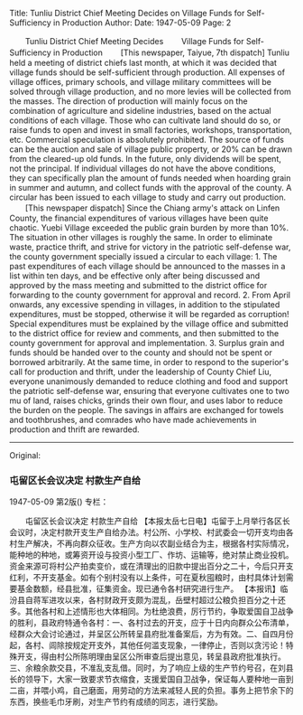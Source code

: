 Title: Tunliu District Chief Meeting Decides on Village Funds for Self-Sufficiency in Production
Author:
Date: 1947-05-09
Page: 2

　　Tunliu District Chief Meeting Decides
　　Village Funds for Self-Sufficiency in Production
　　[This newspaper, Taiyue, 7th dispatch] Tunliu held a meeting of district chiefs last month, at which it was decided that village funds should be self-sufficient through production. All expenses of village offices, primary schools, and village military committees will be solved through village production, and no more levies will be collected from the masses. The direction of production will mainly focus on the combination of agriculture and sideline industries, based on the actual conditions of each village. Those who can cultivate land should do so, or raise funds to open and invest in small factories, workshops, transportation, etc. Commercial speculation is absolutely prohibited. The source of funds can be the auction and sale of village public property, or 20% can be drawn from the cleared-up old funds. In the future, only dividends will be spent, not the principal. If individual villages do not have the above conditions, they can specifically plan the amount of funds needed when hoarding grain in summer and autumn, and collect funds with the approval of the county. A circular has been issued to each village to study and carry out production.
　　[This newspaper dispatch] Since the Chiang army's attack on Linfen County, the financial expenditures of various villages have been quite chaotic. Yuebi Village exceeded the public grain burden by more than 10%. The situation in other villages is roughly the same. In order to eliminate waste, practice thrift, and strive for victory in the patriotic self-defense war, the county government specially issued a circular to each village: 1. The past expenditures of each village should be announced to the masses in a list within ten days, and be effective only after being discussed and approved by the mass meeting and submitted to the district office for forwarding to the county government for approval and record. 2. From April onwards, any excessive spending in villages, in addition to the stipulated expenditures, must be stopped, otherwise it will be regarded as corruption! Special expenditures must be explained by the village office and submitted to the district office for review and comments, and then submitted to the county government for approval and implementation. 3. Surplus grain and funds should be handed over to the county and should not be spent or borrowed arbitrarily. At the same time, in order to respond to the superior's call for production and thrift, under the leadership of County Chief Liu, everyone unanimously demanded to reduce clothing and food and support the patriotic self-defense war, ensuring that everyone cultivates one to two mu of land, raises chicks, grinds their own flour, and uses labor to reduce the burden on the people. The savings in affairs are exchanged for towels and toothbrushes, and comrades who have made achievements in production and thrift are rewarded.



<hr /> 

Original: 


### 屯留区长会议决定  村款生产自给

1947-05-09
第2版()
专栏：

　　屯留区长会议决定
    村款生产自给
    【本报太岳七日电】屯留于上月举行各区长会议时，决定村款开支生产自给办法。村公所、小学校、村武委会一切开支均由各村生产解决，不再向群众征收。生产方向以农副业结合为主，根据各村实际情况，能种地的种地，或筹资开设与投资小型工厂、作坊、运输等，绝对禁止商业投机。资金来源可将村公产拍卖变价，或在清理出的旧款中提出百分之二十，今后只开支红利，不开支基金。如有个别村没有以上条件，可在夏秋囤粮时，由村具体计划需要基金数额，经县批准，征集资金。现已通令各村研究进行生产。
    【本报讯】临汾县自蒋军进攻以来，各村财政开支颇为混乱，岳壁村超过公粮负担百分之十还多。其他各村和上述情形也大体相同。为杜绝浪费，厉行节约，争取爱国自卫战争的胜利，县政府特通令各村：一、各村过去的开支，应于十日内向群众公布清单，经群众大会讨论通过，并呈区公所转呈县府批准备案后，方为有效。二、自四月份起，各村、闾除按规定开支外，其他任何滥支现象，一律停止，否则以贪污论！特殊开支，得由村公所陈明理由呈区公所审查后提出意见，转呈县政府批准执行。三、余粮余款交县，不准乱支乱借。同时，为了响应上级的生产节约号召，在刘县长的领导下，大家一致要求节衣缩食，支援爱国自卫战争，保证每人要种地一亩到二亩，并喂小鸡，自己磨面，用劳动的方法来减轻人民的负担。事务上把节余下的东西，换些毛巾牙刷，对生产节约有成绩的同志，进行奖励。
